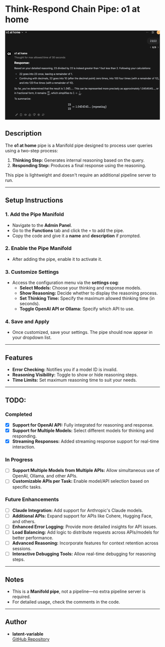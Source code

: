 # Think-Respond Chain Pipe: o1 at home

![Think-Respond Chain Pipe](./example.png "o1 at home Pipe")

## Description
The **o1 at home** pipe is a Manifold pipe designed to process user queries using a two-step process:
1. **Thinking Step:** Generates internal reasoning based on the query.
2. **Responding Step:** Produces a final response using the reasoning.

This pipe is lightweight and doesn't require an additional pipeline server to run.

---

## Setup Instructions

### 1. Add the Pipe Manifold
- Navigate to the **Admin Panel**.
- Go to the **Functions** tab and click the `+` to add the pipe.
- Copy the code and give it a **name** and **description** if prompted.

### 2. Enable the Pipe Manifold
- After adding the pipe, enable it to activate it.

### 3. Customize Settings
- Access the configuration menu via the **settings cog**:
  - **Select Models:** Choose your thinking and response models.
  - **Show Reasoning:** Decide whether to display the reasoning process.
  - **Set Thinking Time:** Specify the maximum allowed thinking time (in seconds).
  - **Toggle OpenAI API or Ollama:** Specify which API to use.

### 4. Save and Apply
- Once customized, save your settings. The pipe should now appear in your dropdown list.

---

## Features
- **Error Checking:** Notifies you if a model ID is invalid.
- **Reasoning Visibility:** Toggle to show or hide reasoning steps.
- **Time Limits:** Set maximum reasoning time to suit your needs.

---

## TODO:
### Completed
- [x] **Support for OpenAI API:** Fully integrated for reasoning and response.
- [x] **Support for Multiple Models:** Select different models for thinking and responding.
- [x] **Streaming Responses:** Added streaming response support for real-time interaction.

### In Progress
- [ ] **Support Multiple Models from Multiple APIs:** Allow simultaneous use of OpenAI, Ollama, and other APIs.
- [ ] **Customizable APIs per Task:** Enable model/API selection based on specific tasks.

### Future Enhancements
- [ ] **Claude Integration:** Add support for Anthropic's Claude models.
- [ ] **Additional APIs:** Expand support for APIs like Cohere, Hugging Face, and others.
- [ ] **Enhanced Error Logging:** Provide more detailed insights for API issues.
- [ ] **Load Balancing:** Add logic to distribute requests across APIs/models for better performance.
- [ ] **Advanced Reasoning:** Incorporate features for context retention across sessions.
- [ ] **Interactive Debugging Tools:** Allow real-time debugging for reasoning steps.

---

## Notes
- This is a **Manifold pipe**, not a pipeline—no extra pipeline server is required.
- For detailed usage, check the comments in the code.

---

## Author
- **latent-variable**  
  [GitHub Repository](https://github.com/latent-variable)
